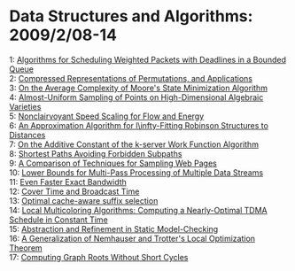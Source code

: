 # Data Structures and Algorithms: 2009/2/08-14  
1: [Algorithms for Scheduling Weighted Packets with Deadlines in a Bounded  Queue](https://doi.org/10.48550/arXiv.0807.2694)  
2: [Compressed Representations of Permutations, and Applications](https://doi.org/10.48550/arXiv.0902.1038)  
3: [On the Average Complexity of Moore's State Minimization Algorithm](https://doi.org/10.48550/arXiv.0902.1048)  
4: [Almost-Uniform Sampling of Points on High-Dimensional Algebraic  Varieties](https://doi.org/10.48550/arXiv.0902.1254)  
5: [Nonclairvoyant Speed Scaling for Flow and Energy](https://doi.org/10.48550/arXiv.0902.1260)  
6: [An Approximation Algorithm for l\infty-Fitting Robinson Structures to  Distances](https://doi.org/10.48550/arXiv.0902.1261)  
7: [On the Additive Constant of the k-server Work Function Algorithm](https://doi.org/10.48550/arXiv.0902.1378)  
8: [Shortest Paths Avoiding Forbidden Subpaths](https://doi.org/10.48550/arXiv.0807.0807)  
9: [A Comparison of Techniques for Sampling Web Pages](https://doi.org/10.48550/arXiv.0902.1604)  
10: [Lower Bounds for Multi-Pass Processing of Multiple Data Streams](https://doi.org/10.48550/arXiv.0902.1605)  
11: [Even Faster Exact Bandwidth](https://doi.org/10.48550/arXiv.0902.1661)  
12: [Cover Time and Broadcast Time](https://doi.org/10.48550/arXiv.0902.1735)  
13: [Optimal cache-aware suffix selection](https://doi.org/10.48550/arXiv.0902.1737)  
14: [Local Multicoloring Algorithms: Computing a Nearly-Optimal TDMA Schedule  in Constant Time](https://doi.org/10.48550/arXiv.0902.1868)  
15: [Abstraction and Refinement in Static Model-Checking](https://doi.org/10.48550/arXiv.0902.1871)  
16: [A Generalization of Nemhauser and Trotter's Local Optimization Theorem](https://doi.org/10.48550/arXiv.0902.2149)  
17: [Computing Graph Roots Without Short Cycles](https://doi.org/10.48550/arXiv.0902.2150)  